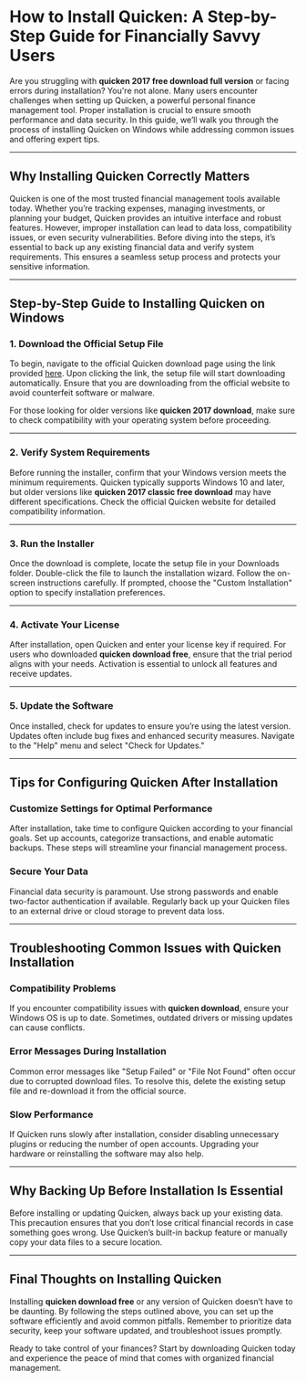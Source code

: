 # How to Install Quicken: A Step-by-Step Guide for Financially Savvy Users

Are you struggling with **quicken 2017 free download full version** or facing errors during installation? You're not alone. Many users encounter challenges when setting up Quicken, a powerful personal finance management tool. Proper installation is crucial to ensure smooth performance and data security. In this guide, we’ll walk you through the process of installing Quicken on Windows while addressing common issues and offering expert tips.

---

## Why Installing Quicken Correctly Matters

Quicken is one of the most trusted financial management tools available today. Whether you’re tracking expenses, managing investments, or planning your budget, Quicken provides an intuitive interface and robust features. However, improper installation can lead to data loss, compatibility issues, or even security vulnerabilities. Before diving into the steps, it’s essential to back up any existing financial data and verify system requirements. This ensures a seamless setup process and protects your sensitive information.

---

## Step-by-Step Guide to Installing Quicken on Windows

### 1. Download the Official Setup File  
To begin, navigate to the official Quicken download page using the link provided [here](https://quicken.com/download). Upon clicking the link, the setup file will start downloading automatically. Ensure that you are downloading from the official website to avoid counterfeit software or malware.  

For those looking for older versions like **quicken 2017 download**, make sure to check compatibility with your operating system before proceeding.

---

### 2. Verify System Requirements  
Before running the installer, confirm that your Windows version meets the minimum requirements. Quicken typically supports Windows 10 and later, but older versions like **quicken 2017 classic free download** may have different specifications. Check the official Quicken website for detailed compatibility information.

---

### 3. Run the Installer  
Once the download is complete, locate the setup file in your Downloads folder. Double-click the file to launch the installation wizard. Follow the on-screen instructions carefully. If prompted, choose the "Custom Installation" option to specify installation preferences.

---

### 4. Activate Your License  
After installation, open Quicken and enter your license key if required. For users who downloaded **quicken download free**, ensure that the trial period aligns with your needs. Activation is essential to unlock all features and receive updates.

---

### 5. Update the Software  
Once installed, check for updates to ensure you’re using the latest version. Updates often include bug fixes and enhanced security measures. Navigate to the "Help" menu and select "Check for Updates."

---

## Tips for Configuring Quicken After Installation

### Customize Settings for Optimal Performance  
After installation, take time to configure Quicken according to your financial goals. Set up accounts, categorize transactions, and enable automatic backups. These steps will streamline your financial management process.

### Secure Your Data  
Financial data security is paramount. Use strong passwords and enable two-factor authentication if available. Regularly back up your Quicken files to an external drive or cloud storage to prevent data loss.

---

## Troubleshooting Common Issues with Quicken Installation

### Compatibility Problems  
If you encounter compatibility issues with **quicken download**, ensure your Windows OS is up to date. Sometimes, outdated drivers or missing updates can cause conflicts.

### Error Messages During Installation  
Common error messages like "Setup Failed" or "File Not Found" often occur due to corrupted download files. To resolve this, delete the existing setup file and re-download it from the official source.

### Slow Performance  
If Quicken runs slowly after installation, consider disabling unnecessary plugins or reducing the number of open accounts. Upgrading your hardware or reinstalling the software may also help.

---

## Why Backing Up Before Installation Is Essential

Before installing or updating Quicken, always back up your existing data. This precaution ensures that you don’t lose critical financial records in case something goes wrong. Use Quicken’s built-in backup feature or manually copy your data files to a secure location.

---

## Final Thoughts on Installing Quicken  

Installing **quicken download free** or any version of Quicken doesn’t have to be daunting. By following the steps outlined above, you can set up the software efficiently and avoid common pitfalls. Remember to prioritize data security, keep your software updated, and troubleshoot issues promptly.  

Ready to take control of your finances? Start by downloading Quicken today and experience the peace of mind that comes with organized financial management.
